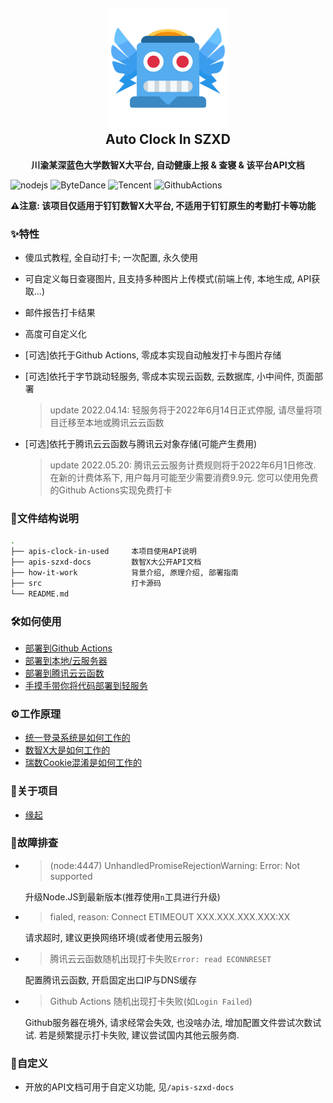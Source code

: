 <h2 align="center">
<img src="./how-it-work/img/logo.png" width="192" height="192"/>
<br/>Auto Clock In SZXD
</h2>

<p align="center"><strong>川渝某深蓝色大学数智X大平台, 自动健康上报 & 查寝 & 该平台API文档</strong></p>

![nodejs](https://img.shields.io/badge/Node\.js-339933?style=flat-square&logo=Node.JS&logoColor=white) ![ByteDance](https://img.shields.io/badge/ByteInspire-3c8cff?style=flat-square&logo=ByteDance&logoColor=white) ![Tencent](https://img.shields.io/badge/TencentCloud-1261fe?style=flat-square&logo=GoogleCloud&logoColor=white) ![GithubActions](https://img.shields.io/badge/Github%20Actions-181717?style=flat-square&logo=github&logoColor=white)

**⚠️注意: 该项目仅适用于钉钉数智X大平台, 不适用于钉钉原生的考勤打卡等功能**

### ✨特性

- 傻瓜式教程, 全自动打卡; 一次配置, 永久使用
- 可自定义每日查寝图片, 且支持多种图片上传模式(前端上传, 本地生成, API获取...)
- 邮件报告打卡结果
- 高度可自定义化
- [可选]依托于Github Actions, 零成本实现自动触发打卡与图片存储
- [可选]依托于字节跳动轻服务, 零成本实现云函数, 云数据库, 小中间件, 页面部署

  > update 2022.04.14: 轻服务将于2022年6月14日正式停服, 请尽量将项目迁移至本地或腾讯云云函数
- [可选]依托于腾讯云云函数与腾讯云对象存储(可能产生费用)

  > update 2022.05.20: 腾讯云云服务计费规则将于2022年6月1日修改. 在新的计费体系下, 用户每月可能至少需要消费9.9元. 您可以使用免费的Github Actions实现免费打卡

### 📁文件结构说明

```bash
.
├── apis-clock-in-used     本项目使用API说明
├── apis-szxd-docs         数智X大公开API文档
├── how-it-work            背景介绍, 原理介绍, 部署指南
├── src                    打卡源码
└── README.md
```

### 🛠️如何使用

- [部署到Github Actions](./how-it-work/部署到GithubActions.md)
- [部署到本地/云服务器](./how-it-work/部署到本地与云服务器.md)
- [部署到腾讯云云函数](./how-it-work/部署到腾讯云云函数.md)
- [手摸手带你将代码部署到轻服务](./how-it-work/部署到轻服务.md)

### ⚙️工作原理

- [统一登录系统是如何工作的](./how-it-work/统一登录系统是如何工作的.md)
- [数智X大是如何工作的](./how-it-work/数智X大是如何工作的.md)
- [瑞数Cookie混淆是如何工作的](./how-it-work/瑞数COOKIE混淆是如何工作的.md)

### 🤔关于项目

- [缘起](./how-it-work/缘起.md)

### 🤕故障排查

- > (node:4447) UnhandledPromiseRejectionWarning: Error: Not supported

  升级Node.JS到最新版本(推荐使用`n`工具进行升级)
- > fialed, reason: Connect ETIMEOUT XXX.XXX.XXX.XXX:XX

  请求超时, 建议更换网络环境(或者使用云服务)

- > 腾讯云云函数随机出现打卡失败`Error: read ECONNRESET`

  配置腾讯云函数, 开启固定出口IP与DNS缓存

- > Github Actions 随机出现打卡失败(如`Login Failed`)

  Github服务器在境外, 请求经常会失效, 也没啥办法, 增加配置文件尝试次数试试. 若是频繁提示打卡失败, 建议尝试国内其他云服务商.

### 💄自定义

- 开放的API文档可用于自定义功能, 见`/apis-szxd-docs`
